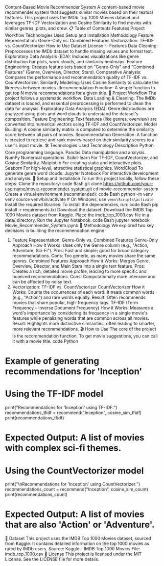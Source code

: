 Content-Based Movie Recommender System
A content-based movie recommender system that suggests similar movies based on their textual features. This project uses the IMDb Top 1000 Movies dataset and leverages TF-IDF Vectorization and Cosine Similarity to find movies with similar genres, plots, and crew.
📋 Table of Contents
Features
Project Workflow
Technologies Used
Setup and Installation
Methodology
Feature Representation: Genre-Only vs. Combined Features
Vectorization: TF-IDF vs. CountVectorizer
How to Use
Dataset
License
✨ Features
Data Cleaning: Preprocesses the IMDb dataset to handle missing values and format text.
Exploratory Data Analysis (EDA): Includes visualizations like genre distribution bar plots, word clouds, and similarity heatmaps.
Feature Engineering: Creates feature sets based on "Genre-Only" and "Combined Features" (Genre, Overview, Director, Stars).
Comparative Analysis: Compares the performance and recommendation quality of TF-IDF vs. CountVectorizer.
Similarity Modeling: Uses Cosine Similarity to calculate the likeness between movies.
Recommendation Function: A simple function to get top N movie recommendations for a given title.
📂 Project Workflow
The project follows a systematic workflow:
Data Loading & Cleaning: The IMDb dataset is loaded, and essential preprocessing is performed to clean the data for analysis.
Exploratory Data Analysis (EDA): Genre distributions are analyzed using plots and word clouds to understand the dataset's composition.
Feature Engineering: Text features (like genres, overview) are converted into numerical vectors using TF-IDF and CountVectorizer.
Model Building: A cosine similarity matrix is computed to determine the similarity score between all pairs of movies.
Recommendation Generation: A function is created to retrieve and rank movies based on their similarity scores to a user's input movie.
🛠️ Technologies Used
Technology	Description
Python	Core programming language.
Pandas	Data manipulation and analysis.
NumPy	Numerical operations.
Scikit-learn	For TF-IDF, CountVectorizer, and Cosine Similarity.
Matplotlib	For creating static and interactive plots.
Seaborn	For high-level, attractive statistical graphics.
WordCloud	To generate genre word clouds.
Jupyter Notebook	For interactive development and analysis.
🚀 Setup and Installation
To run this project locally, follow these steps:
Clone the repository:
code
Bash
git clone https://github.com/your-username/movie-recommender-system.git
cd movie-recommender-system
Create a virtual environment (recommended):
code
Bash
python -m venv venv
source venv/bin/activate  # On Windows, use `venv\Scripts\activate`
Install the required libraries:
To install the dependencies, run:
code
Bash
pip install -r requirements.txt
Download the dataset:
Download the IMDB Top 1000 Movies dataset from Kaggle.
Place the imdb_top_1000.csv file in a data/ directory.
Run the Jupyter Notebook:
code
Bash
jupyter notebook Movie_Recommender_System.ipynb
🔬 Methodology
We explored two key decisions in building the recommendation engine.
1. Feature Representation: Genre-Only vs. Combined Features
Genre-Only Approach
How it Works: Uses only the Genre column (e.g., "Action, Adventure, Sci-Fi").
Pros: Fast and simple; good for broad category recommendations.
Cons: Too generic, as many movies share the same genres.
Combined Features Approach
How it Works: Merges Genre, Overview, Director, and Main Stars into a single text feature.
Pros: Creates a rich, detailed movie profile, leading to more specific and nuanced recommendations.
Cons: Computationally more intensive and can be affected by noisy text.
2. Vectorization: TF-IDF vs. CountVectorizer
CountVectorizer
How it Works: Counts the occurrences of each word. It treats common words (e.g., "Action") and rare words equally.
Result: Often recommends movies that share popular, high-frequency tags.
TF-IDF (Term Frequency – Inverse Document Frequency)
How it Works: Measures a word's importance by considering its frequency in a single movie's features while penalizing words that are common across all movies.
Result: Highlights more distinctive similarities, often leading to smarter, more relevant recommendations.
🎬 How to Use
The core of the project is the recommendation function. To get movie suggestions, you can call it with a movie title.
code
Python
# Example of generating recommendations for 'Inception'

# Using the TF-IDF model
print("Recommendations for 'Inception' using TF-IDF:")
recommendations_tfidf = recommend("Inception", cosine_sim_tfidf)
print(recommendations_tfidf)
# Expected Output: A list of movies with complex sci-fi themes.

# Using the CountVectorizer model
print("\nRecommendations for 'Inception' using CountVectorizer:")
recommendations_count = recommend("Inception", cosine_sim_count)
print(recommendations_count)
# Expected Output: A list of movies that are also 'Action' or 'Adventure'.
📂 Dataset
This project uses the IMDB Top 1000 Movies dataset, sourced from Kaggle. It contains detailed information on the top 1000 movies as rated by IMDb users.
Source: Kaggle - IMDB Top 1000 Movies
File: imdb_top_1000.csv
📄 License
This project is licensed under the MIT License. See the LICENSE file for more details.